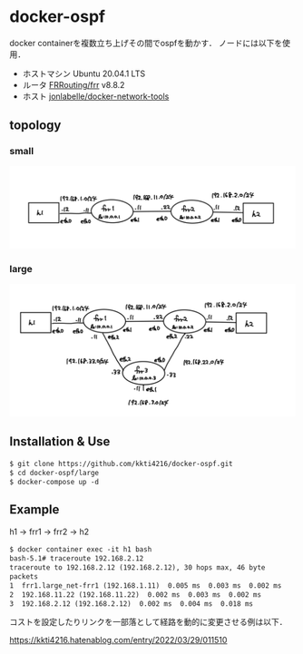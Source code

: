 # docker-ospf
docker containerを複数立ち上げその間でospfを動かす．
ノードには以下を使用．

- ホストマシン Ubuntu 20.04.1 LTS
- ルータ [FRRouting/frr](https://github.com/FRRouting/frr) v8.8.2
- ホスト [jonlabelle/docker-network-tools](https://github.com/jonlabelle/docker-network-tools)

## topology
### small
![small](images/small.jpeg)
### large
![large](images/large.jpeg)


## Installation & Use

```
$ git clone https://github.com/kkti4216/docker-ospf.git
$ cd docker-ospf/large
$ docker-compose up -d
```

## Example
h1 -> frr1 -> frr2 -> h2
    
```
$ docker container exec -it h1 bash
bash-5.1# traceroute 192.168.2.12
traceroute to 192.168.2.12 (192.168.2.12), 30 hops max, 46 byte packets
1  frr1.large_net-frr1 (192.168.1.11)  0.005 ms  0.003 ms  0.002 ms
2  192.168.11.22 (192.168.11.22)  0.002 ms  0.003 ms  0.002 ms
3  192.168.2.12 (192.168.2.12)  0.002 ms  0.004 ms  0.018 ms
```

コストを設定したりリンクを一部落として経路を動的に変更させる例は以下．

https://kkti4216.hatenablog.com/entry/2022/03/29/011510
